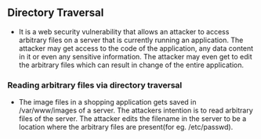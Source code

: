 
## Directory Traversal
- It is a web security vulnerability that allows an attacker to access arbitrary files on a server that is currently running an application. The attacker may get access to the code of the application, any data content in it or even any sensitive information. The attacker may even get to edit the arbitrary files which can result in change of the entire application.

### Reading arbitrary files via directory traversal
- The image files in a shopping application gets saved in /var/www/images of a server. The attackers intention is to read arbitrary files of the server. The attacker edits the filename in the server to be a location where the arbitrary files are present(for eg. /etc/passwd).

